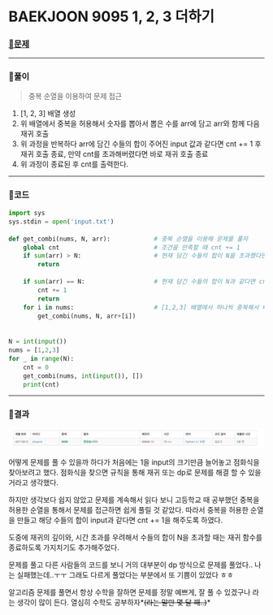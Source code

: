 # BAEKJOON 9095 1, 2, 3 더하기

### [🏸문제](https://www.acmicpc.net/problem/9095) 

<hr>



### 💊풀이

> 중복 순열을 이용하여 문제 접근

1. [1, 2, 3] 배열 생성
1. 위 배열에서 중복을 허용해서 숫자를 뽑아서 뽑은 수를 arr에 담고 arr와 함께 다음 재귀 호출
1. 위 과정을 반복하다 arr에 담긴 수들의 합이 주어진 input 값과 같다면 cnt += 1 후 재귀 호출 종료, 만약 cnt를 초과해버렸다면 바로 재귀 호출 종료
1. 위 과정이 종료된 후 cnt를 출력한다.

<hr>

### 📌코드

```python
import sys
sys.stdin = open('input.txt')

def get_combi(nums, N, arr):            # 중복 순열을 이용해 문제를 풀자
    global cnt                          # 조건을 만족할 때 cnt += 1
    if sum(arr) > N:                    # 현재 담긴 수들의 합이 N을 초과했다면 함수 종료
        return

    if sum(arr) == N:                   # 현재 담긴 수들의 합이 N과 같다면 cnt += 1 후 함수 종료
        cnt += 1
        return
    for i in nums:                      # [1,2,3] 배열에서 하나씩 중복해서 빼오면서 재귀 함수 호출
        get_combi(nums, N, arr+[i])


N = int(input())
nums = [1,2,3]
for _ in range(N):
    cnt = 0
    get_combi(nums, int(input()), [])
    print(cnt)
```

<hr>





### 🛀결과

![image-20220510231632294](readme.assets/image-20220510231632294.png)

어떻게 문제를 풀 수 있을까 하다가 처음에는 1을 input의 크기만큼 늘어놓고 점화식을 찾아보려고 했다. 점화식을 찾으면 규칙을 통해 재귀 또는 dp로 문제를 해결 할 수 있을 거라고 생각했다. 

하지만 생각보다 쉽지 않았고 문제를 계속해서 읽다 보니 고등학교 때 공부했던 중복을 허용한 순열을 통해서 문제를 접근하면 쉽게 풀릴 것 같았다. 따라서 중복을 허용한 순열을 만들고 해당 수들의 합이 input과 같다면 cnt += 1을 해주도록 하였다. 

도중에 재귀의 깊이와, 시간 초과를 우려해서 수들의 합이 N을 초과할 때는 재귀 함수를 종료하도록 가지치기도 추가해주었다.

문제를 풀고 다른 사람들의 코드를 보니 거의 대부분이 dp 방식으로 문제를 풀었다.. 나는 실패했는데..ㅜㅜ 그래도 다르게 풀었다는 부분에서 또 기쁨이 있었다 ㅎㅎ

알고리즘 문제를 풀면서 항상 수학을 잘하면 문제를 정말 예쁘게, 잘 풀 수 있겠구나 라는 생각이 많이 든다. 열심히 수학도 공부하자*~~(라는 말만 몇 달 째..)~~*
